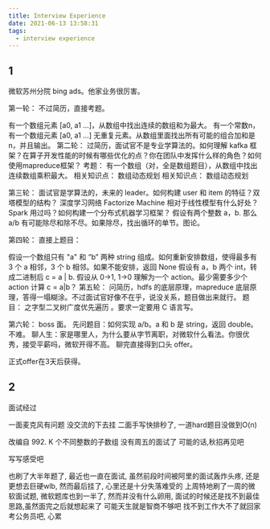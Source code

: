 ```yaml
---
title: Interview Experience
date: 2021-06-13 13:58:31
tags:
  - interview experience
---
```



## 1
微软苏州分院 bing ads。他家业务很厉害。

第一轮：
不过简历，直接考题。

有一个数组元素 [a0, a1 ...]，从数组中找出连续的数组和为最大。
有一个常数n，有一个数组元素 [a0, a1 ...] 无重复元素。从数组里面找出所有可能的组合加和是 n，并且输出。
第二轮：
过简历，面试官不是专业学算法的。如何理解 kafka 框架？在算子开发性能的时候有哪些优化的点？你在团队中发挥什么样的角色？如何使用mapreduce框架？
考题：
有一个数组（对，全是数组题目），从数组中找出连续数组乘积最大。
相关知识点： 数组动态规划
相关知识点： 数组动态规划

第三轮：
面试官是学算法的，未来的 leader。如何构建 user 和 item 的特征？双塔模型的结构？
深度学习网络 Factorize Machine 相对于线性模型有什么好处？Spark 用过吗？如何构建一个分布式机器学习框架？
假设有两个整数 a，b. 那么 a/b 有可能除尽和除不尽。如果除尽，找出循环的单节。图论。

第四轮：
直接上题目：

假设一个数组只有 "a" 和 “b” 两种 string 组成。如何重新安排数组，使得最多有 3 个 a 相邻，3 个 b 相邻。如果不能安排，返回 None
假设有 a，b 两个 int，转成二进制后 c = a | b. 假设从 0->1, 1->0 理解为一个 action。最少需要多少个 action 计算 c = a|b？
第五轮：
问简历，hdfs 的底层原理，mapreduce 底层原理，答得一塌糊涂。不过面试官好像不在乎，说没关系，题目做出来就行。
题目：
之字型二叉树广度优先遍历
。要求一定要用 C 语言写。

第六轮：
boss 面。
先问题目：如何实现 a/b。a 和 b 是 string，返回 double。不难。
聊人生：家是哪里人，为什么要从字节离职，对微软什么看法。你很优秀，接受平薪吗，微软开得不高。
聊完直接得到口头 offer。

正式offer在3天后获得。

## 2
面试经过

一面麦克风有问题 没交流的下去挂
二面手写快排秒了, 一道hard题目没做到O(n)

改编自 992. K 个不同整数的子数组
没有周五的面试了 可能的话,秋招再见吧

写写感受吧

也刷了大半年题了, 最近也一直在面试, 虽然前段时间被阿里的面试轰炸头疼, 还是更想去巨硬wlb, 然而最后挂了, 心里还是十分失落难受的
上周特地刷了一周的微软面试题, 微软题库也到一半了, 然而并没有什么卵用, 面试的时候还是找不到最佳思路,虽然面完之后就想起来了
可能天生就是智商不够吧
找不到工作大不了就回家考公务员吧, 心累
